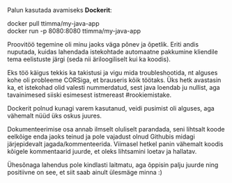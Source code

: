 Palun kasutada avamiseks **Dockerit**:

docker pull ttimma/my-java-app   
docker run -p 8080:8080 ttimma/my-java-app


Proovitöö tegemine oli minu jaoks väga põnev ja õpetlik. Eriti andis nuputada, kuidas lahendada istekohtade automaatne pakkumine kliendile tema eelistuste järgi (seda nii äriloogiliselt kui ka koodis). 

Eks töö käigus tekkis ka takistusi ja vigu mida troubleshootida, nt alguses kohe oli probleeme CORSiga, et brauseris kõik töötaks. Üks hetk avastasin ka, et istekohad olid valesti nummerdatud, sest java loendab ju nullist, aga tavainimesed siiski esimesest istmereast #rookiemistake.  

Dockerit polnud kunagi varem kasutanud, veidi pusimist oli alguses, aga vähemalt nüüd üks oskus juures. 

Dokumenteerimise osa annab ilmselt oluliselt parandada, seni lihtsalt koode eelkõige enda jaoks teinud ja pole vajadust olnud Githubis midagi järjepidevalt jagada/kommenteerida. Viimasel hetkel panin vähemalt koodis kõigele kommentaarid juurde, et oleks lihtsamini loetav ja hallatav. 

Ühesõnaga lahendus pole kindlasti laitmatu, aga õppisin palju juurde ning positiivne on see, et siit saab ainult ülesmäge minna :)
